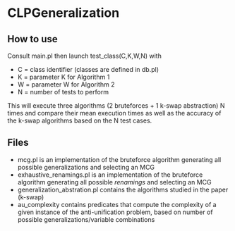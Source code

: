 # CLPGeneralization

## How to use
Consult main.pl then launch test_class(C,K,W,N) with 
- C = class identifier (classes are defined in db.pl)
- K = parameter K for Algorithm 1
- W = parameter W for Algorithm 2
- N = number of tests to perform

This will execute three algorithms (2 bruteforces + 1 k-swap abstraction) N times and compare their mean execution times as well as the accuracy of the k-swap algorithms based on the N test cases. 

## Files
- mcg.pl is an implementation of the bruteforce algorithm generating all possible generalizations and selecting an MCG
- exhaustive_renamings.pl is an implementation of the bruteforce algorithm generating all possible *renamings* and selecting an MCG
- generalization_abstration.pl contains the algorithms studied in the paper (k-swap)
- au_complexity contains predicates that compute the complexity of a given instance of the anti-unification problem, based on number of possible generalizations/variable combinations 
